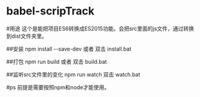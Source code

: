 # babel-scripTrack

#用途
这个是能把项目ES6转换成ES2015功能。会把src里面的js文件，通过转换到dist文件夹里。

##安装
npm install --save-dev 或者 双击 install.bat

##打包
npm run build 或者 双击 build.bat

##监听src文件里的变化
npm run watch 双击 watch.bat

#ps
前提是需要按照npm和node才能使用。
